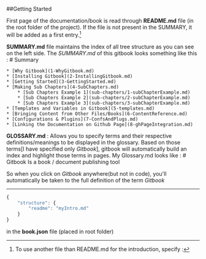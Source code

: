 ##Getting Started 

First page of the documentation/book is read through **README.md** file (in the root folder of the project). If the file is not present in the SUMMARY, it will be added as a first entry.[^2]

**SUMMARY.md** file maintains the index of all tree structure as you can see on the left side. The *SUMMARY.md* of this gitbook looks something like this : 
	# Summary

	* [Why Gitbook](1-WhyGitbook.md)
	* [Installing Gitbook](2-InstallingGitbook.md)
	* [Getting Started](3-GettingStarted.md)
	* [Making Sub Chapters](4-SubChapters.md)
		* [Sub Chapters Example 1](sub-chapters/1-subChapterExample.md)
		* [Sub Chapters Example 2](sub-chapters/2-subChapterExample.md)
		* [Sub Chapters Example 3](sub-chapters/3-subChapterExample.md)
	* [Templates and Variables in Gitbook](5-templates.md)
	* [Bringing Content from Other Files/Books](6-ContentReference.md)
	* [Configurations & Plugins](7-ConfsAndPlugs.md)
	* [Linking the Documentation on Github Page](8-ghPageIntegration.md)


**GLOSSARY.md** : Allows you to specify terms and their respective definitions/meanings to be displayed in the glossary. Based on those terms[I have specified only *Gitbook*], gitbook will automatically build an index and highlight those terms in pages. My Glossary.md looks like : 
	# Gitbook
	Is a book / document publishing tool

So when you click on *Gitbook* anywhere(but not in code), you'll automatically be taken to the full definition of the term *Gitbook* 


***

[^2]:To use another file than README.md for the introduction, specify : 

```javascript
{
    "structure": {
        "readme": "myIntro.md"
    }
}
```

in the **book.json** file (placed in root folder)



